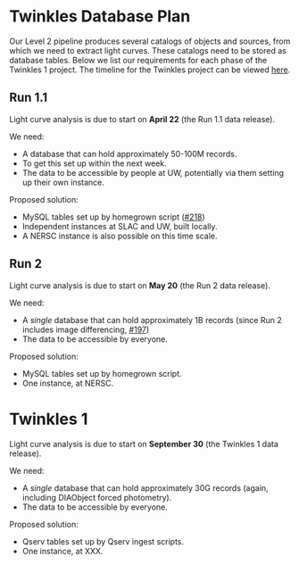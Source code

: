 # Twinkles Database Plan

Our Level 2 pipeline produces several catalogs of objects and sources, from which we need to extract light curves. These catalogs need to be stored as database tables. Below we list our requirements for each phase of the Twinkles 1 project. The timeline for the Twinkles project can be viewed [here](https://github.com/DarkEnergyScienceCollaboration/Twinkles/milestones).

## Run 1.1

Light curve analysis is due to start on **April 22** (the Run 1.1 data release).

We need:
* A database that can hold approximately 50-100M records.
* To get this set up within the next week.
* The data to be accessible by people at UW, potentially via them setting up their own instance.

Proposed solution:
* MySQL tables set up by homegrown script ([#218](https://github.com/DarkEnergyScienceCollaboration/Twinkles/issues/218))
* Independent instances at SLAC and UW, built locally.
* A NERSC instance is also possible on this time scale.

## Run 2

Light curve analysis is due to start on **May 20** (the Run 2 data release).

We need:
* A *single* database that can hold approximately 1B records (since Run 2 includes image differencing, [#197](https://github.com/DarkEnergyScienceCollaboration/Twinkles/issues/197))
* The data to be accessible by everyone.

Proposed solution:
* MySQL tables set up by homegrown script.
* One instance, at NERSC.


# Twinkles 1

Light curve analysis is due to start on **September 30** (the Twinkles 1 data release).

We need:
* A *single* database that can hold approximately 30G records (again, including DIAObject forced photometry).
* The data to be accessible by everyone.

Proposed solution:
* Qserv tables set up by Qserv ingest scripts.
* One instance, at XXX.

